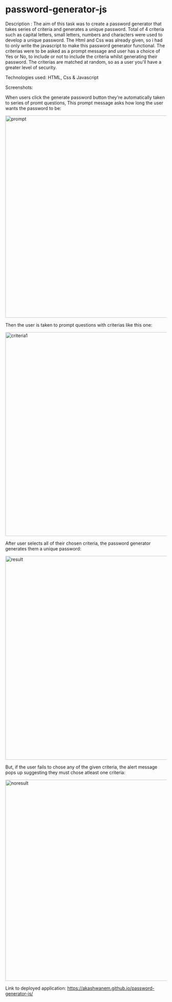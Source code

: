 # password-generator-js

Description : The aim of this task was to create a password generator that takes series of criteria and generates a unique password. Total of 4 criteria such as capital letters, small letters, numbers and characters were used to develop a unique password. The Html and Css was already given, so i had to only write the javascript to make this password generator functional. The criterias were to be asked as a prompt message and user has a choice of Yes or No, to include or not to include the criteria whilst generating their password. The criterias are matched at random, so as a user you'll have a greater level of security. 

Technologies used: HTML, Css & Javascript

Screenshots:

When users click the generate password button they're automatically taken to series of promt questions,
This prompt message asks how long the user wants the password to be:

<img width="629" alt="prompt" src="https://user-images.githubusercontent.com/88898180/148661293-0bda2b56-fa72-43d2-90fb-c562b300035d.png">

Then the user is taken to prompt questions with criterias like this one:

<img width="634" alt="criteria1" src="https://user-images.githubusercontent.com/88898180/148661372-e2e46365-bc72-4b9e-93ca-651f454513d7.png">

After user selects all of their chosen criteria, the password generator generates them a unique password:

<img width="634" alt="result" src="https://user-images.githubusercontent.com/88898180/148661438-6db4bfd1-4bd9-4c70-94b1-5b3fb92a72ec.png">

But, if the user fails to chose any of the given criteria, the alert message pops up suggesting they must chose atleast one criteria:

<img width="626" alt="noresult" src="https://user-images.githubusercontent.com/88898180/148661518-642cb872-beb2-4fc5-99d1-e824167aa825.png">

Link to deployed application: https://akashwanem.github.io/password-generator-js/
